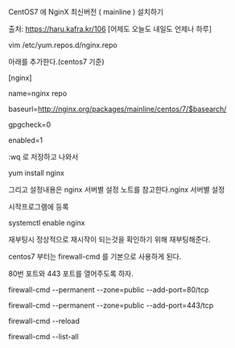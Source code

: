 CentOS7 에 NginX 최신버전 ( mainline ) 설치하기

출처: https://haru.kafra.kr/106 [어제도 오늘도 내일도 언제나 하루]

vim /etc/yum.repos.d/nginx.repo

아래를 추가한다.(centos7 기준)



[nginx]

name=nginx repo

baseurl=http://nginx.org/packages/mainline/centos/7/$basearch/

gpgcheck=0

enabled=1





:wq 로 저장하고 나와서

yum install nginx



그리고 설정내용은 nginx 서버별 설정 노트를 참고한다.nginx 서버별 설정

시작프로그램에 등록

systemctl enable nginx



재부팅시 정상적으로 재시작이 되는것을 확인하기 위해 재부팅해준다.



centos7 부터는 firewall-cmd 를 기본으로 사용하게 된다.

80번 포트와 443 포트를 열어주도록 하자.

firewall-cmd --permanent --zone=public --add-port=80/tcp

firewall-cmd --permanent --zone=public --add-port=443/tcp

firewall-cmd --reload

firewall-cmd --list-all



